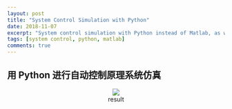 ```yaml
---
layout: post
title: "System Control Simulation with Python"
date: 2018-11-07
excerpt: "System control simulation with Python instead of Matlab, as well as interaction."
tags: [system control, python, matlab]
comments: true
---
```


## 用 Python 进行**自动控制原理**系统仿真

<div align= "center">
  <img src="https://ustczwq.github.io/assets/img/ctl.gif">
	<figcaption> result </figcaption>
</div>

